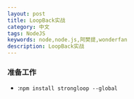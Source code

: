 ```yaml
---
layout: post
title: LoopBack实战
category: 中文
tags: NodeJS
keywords: node,node.js,阿樊提,wonderfan
description: LoopBack实战
---
```


### 准备工作

-  :`npm install strongloop --global`
